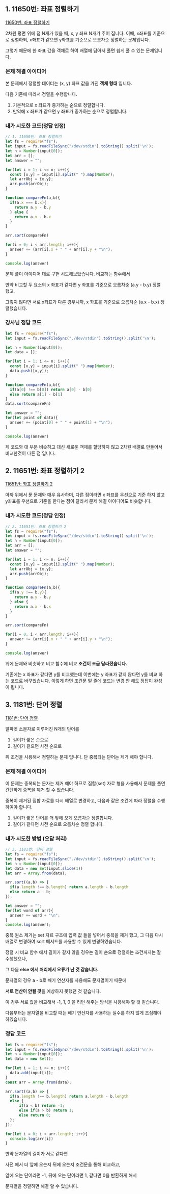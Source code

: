 ## 1. 11650번: 좌표 정렬하기

[11650번: 좌표 정렬하기](https://www.acmicpc.net/problem/11650)

2차원 평면 위에 점 N개가 있을 때, 
x, y 좌표 N개가 주어 집니다. 이때, x좌표를 기준으로 정렬하되, 
x좌표가 같으면 y좌표를 기준으로 오름차순 정렬하는 문제입니다.

그렇기 때문에 한 좌표 값을 객체로 하여 배열에 담아서 풀면 쉽게 풀 수 있는 문제입니다.

### 문제 해결 아이디어

본 문제에서 정렬할 데이터는 (x, y) 좌표 값을 가진 **객체 형태** 입니다.

다음 기준에 따라서 정렬을 수행합니다.

1. 기본적으로 x 좌표가 증가하는 순으로 정렬합니다.
2. 만약에 x 좌표가 같으면 y 좌표가 증가하는 순으로 정렬합니다.

### 내가 시도한 코드(정답 인정)

```jsx
// 1. 11650번: 좌표 정렬하기
let fs = require("fs");
let input = fs.readFileSync("/dev/stdin").toString().split('\n');
let n = Number(input[0]);
let arr = [];
let answer = "";

for(let i = 1; i <= n; i++){
  const [x,y] = input[i].split(" ").map(Number);
  let arrObj = {x,y};
  arr.push(arrObj);
}

function compareFn(a,b){
  if(a.x === b.x){
    return a.y - b.y
  } else {
    return a.x - b.x
  }
}

arr.sort(compareFn)

for(i = 0; i < arr.length; i++){
  answer += (arr[i].x + " " + arr[i].y + "\n");
}

console.log(answer)
```

문제 풀이 아이디어 대로 구현 시도해보았습니다. 비교하는 함수에서 

만약 비교할 두 요소의 x 좌표가 같다면 y 좌표를 기준으로 오름차순 (a.y - b.y) 정렬 했고, 

그렇지 않다면 서로 x좌표가 다른 경우니까, x 좌표를 기준으로 오름차순 (a.x - b.x) 정렬했습니다.

### 강사님 정답 코드

```jsx
let fs = require("fs");
let input = fs.readFileSync("./dev/stdin").toString().split('\n');

let n = Number(input[0]);
let data = [];

for(let i = 1; i <= n; i++){
  const [x,y] = input[i].split(" ").map(Number);
  data.push([x,y]);
}

function compareFn(a,b){
  if(a[0] !== b[0]) return a[0] - b[0]
  else return a[1] - b[1]
}
data.sort(compareFn)

let answer = "";
for(let point of data){
  answer += (point[0] + " " + point[1] + "\n");
}

console.log(answer)
```

제 코드와 대 부분 비슷하고 대신 새로운 객체를 할당하지 않고 2차원 배열로 만들어서 비교한것이 다른 점 입니다.

## 2. 11651번: 좌표 정렬하기 2

[11651번: 좌표 정렬하기 2](https://www.acmicpc.net/problem/11651)

아까 위에서 푼 문제와 매우 유사하며, 다른 점이라면 x 좌표를 우선으로 기준 하지 않고 y좌표를 우선으로 기준을 한다는 점이 달라서 문제 해결 아이디어도 비슷합니다.

### 내가 시도한 코드(정답 인정)

```jsx
// 2. 11651번: 좌표 정렬하기 2
let fs = require("fs");
let input = fs.readFileSync("/dev/stdin").toString().split('\n');
let n = Number(input[0]);
let arr = [];
let answer = "";

for(let i = 1; i <= n; i++){
  const [x,y] = input[i].split(" ").map(Number);
  let arrObj = {x,y};
  arr.push(arrObj);
}

function compareFn(a,b){
  if(a.y !== b.y){
    return a.y - b.y
  } else {
    return a.x - b.x
  }
}

arr.sort(compareFn)

for(i = 0; i < arr.length; i++){
  answer += (arr[i].x + " " + arr[i].y + "\n");
}

console.log(answer)
```

위에 문제와 비슷하고 비교 함수에 비교 **조건이 조금 달라졌습니다.**

기존에는 x 좌표가 같다면 y를 비교했는데 이번에는 y 좌표가 같지 않다면 y를 비교 하는 코드로 바꾸었습니다. 이렇게 하면 조건문 밑 줄에 코드는 변경 안 해도 정답이 완성이 됩니다.

## 3. 1181번: 단어 정렬

[1181번: 단어 정렬](https://www.acmicpc.net/problem/1181)

알파벳 소문자로 이루어진 N개의 단어를

1. 길이가 짧은 순으로
2. 길이가 같으면 사전 순으로 

위 조건을 사용해서 정렬하는 문제 입니다. 단 중복되는 단어는 제거 해야 합니다.

### 문제 해결 아이디어

이 문제는 중복되는 문자는 제거 해야 하므로 집합(set) 자료 형을 사용해서 문제를 풀면 간단하게 중복을 제거 할 수 있습니다.

중복이 제거된 집합 자료를 다시 배열로 변경하고, 다음과 같은 조건에 따라 정렬을 수행하여야 합니다.

1. 길이가 짧은 단어를 더 앞에 오게 오름차순 정렬합니다.
2. 길이가 같다면 사전 순으로 오름차순 정렬 합니다.

### 내가 시도한 방법 (오답 처리)

```jsx
// 3. 1181번: 단어 정렬
let fs = require("fs");
let input = fs.readFileSync("./dev/stdin").toString().split('\n');
let n = Number(input[0]);
let data = new Set(input.slice(1))
let arr = Array.from(data);

arr.sort((a,b) => {
  if(a.length !== b.length) return a.length - b.length
  else return a - b;
});

let answer = "";
for(let word of arr){
  answer += word + "\n";
}
console.log(answer);
```

중복 원소 제거는 set 자료 구조에 입력 값 들을 넣어서 중복을 제거 했고, 그 다음 다시 배열로 변경하여 sort 메서드를 사용할 수 있게 변경하였습니다.

정렬 시 비교 함수 에서 길이가 같지 않을 경우는 길이 순으로 정렬하는 조건까지는 잘 수행했으나,

그 다음 **else 에서 처리에서 오류가 난 것 같습니다.**

문자열의 경우 a - b로 빼기 연산자를 사용해도 문자열이기 때문에 

**서로 연산이 안될 것**을 예상하지 못했던 것 같습니다. 

이 경우 서로 값을 비교해서 -1, 1, 0 을 리턴 해주는 방식을 사용해야 할 것 같습니다.

다음부터는 문자열을 비교할 때는 빼기 연산자를 사용하는 실수를 하지 않게 조심해야 하겠습니다.

### 정답 코드

```jsx
let fs = require("fs");
let input = fs.readFileSync("/dev/stdin").toString().split('\n');
let n = Number(input[0]);
let data = new Set();

for(let i = 1; i <= n; i++){
  data.add(input[i]);
}
const arr = Array.from(data);

arr.sort((a,b) => {
  if(a.length !== b.length) return a.length - b.length
  else {
      if(a < b) return -1;
      else if(a > b) return 1;
      else return 0;
  };
});

for(let i = 0; i < arr.length; i++){
  console.log(arr[i])
}
```

만약 문자열의 길이가 서로 같다면 

사전 에서 더 앞에 오는지 뒤에 오는지 조건문을 통해 비교하고,

앞에 오는 단어라면 -1, 뒤에 오는 단어라면 1, 같다면 0을 반환하게 해서 

문자열을 정렬하면 해결 할 수 있습니다.